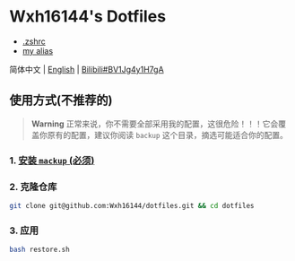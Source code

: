 # Wxh16144's Dotfiles

- [.zshrc](./backup/.zshrc)
- [my alias](./backup/.oh-my-zsh/custom/custom_alias.zsh)

简体中文 | [English](./readme.en.md) | [Bilibili#BV1Jg4y1H7gA](https://bilibili.com/video/BV1Jg4y1H7gA)

## 使用方式(不推荐的)

> **Warning**
> 正常来说，你不需要全部采用我的配置，这很危险！！！它会覆盖你原有的配置，建议你阅读 `backup` 这个目录，摘选可能适合你的配置。

### 1. [安装 `mackup` (必须)](https://github.com/lra/mackup/blob/master/INSTALL.md)

### 2. 克隆仓库

```bash
git clone git@github.com:Wxh16144/dotfiles.git && cd dotfiles
```

### 3. 应用

```bash
bash restore.sh
```
